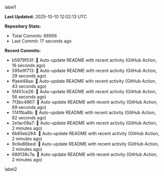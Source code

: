 
label1 
<!-- ACTIVITY_START -->
**Last Updated:** 2025-10-10 12:02:13 UTC

**Repository Stats:**
- Total Commits: 66956
- Last Commit: 17 seconds ago

**Recent Commits:**
- b5979f53f: 🤖 Auto-update README with recent activity (GitHub Action, 16 seconds ago)
- 595e9f713: 🤖 Auto-update README with recent activity (GitHub Action, 29 seconds ago)
- ffaed48aa: 🤖 Auto-update README with recent activity (GitHub Action, 43 seconds ago)
- 5f451ce26: 🤖 Auto-update README with recent activity (GitHub Action, 56 seconds ago)
- 7f3bc4867: 🤖 Auto-update README with recent activity (GitHub Action, 69 seconds ago)
- 1741fba8b: 🤖 Auto-update README with recent activity (GitHub Action, 82 seconds ago)
- 2e1ac08a7: 🤖 Auto-update README with recent activity (GitHub Action, 2 minutes ago)
- 6b65eb284: 🤖 Auto-update README with recent activity (GitHub Action, 2 minutes ago)
- 9c6e86bed: 🤖 Auto-update README with recent activity (GitHub Action, 2 minutes ago)
- 689138c7a: 🤖 Auto-update README with recent activity (GitHub Action, 2 minutes ago)
<!-- ACTIVITY_END -->

label2
